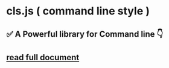 # cls.js ( command line style ) 
## **✅ A Powerful library for Command line 👇**
## [read full document](https://clsjs.yarnovin.ir)
